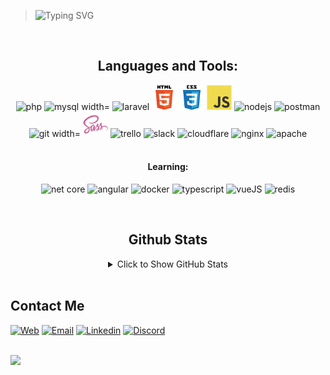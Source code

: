 > ![Typing SVG](https://readme-typing-svg.herokuapp.com?size=24&width=600&lines=Welcome+To+Ozan's+GitHub+Profile!)

<!--
<h2 align="center">Connect with me:</h2>
<p align="center">
<a href="https://www.linkedin.com/in/ozangulicat/" target="blank"><img align="center" src="https://www.vectorlogo.zone/logos/linkedin/linkedin-icon.svg" alt="ozi" height="40" width="40" /></a>  
&nbsp;&nbsp;&nbsp;<a href="https://discord.com/users/157640108693127168" target="blank"><img align="center" src="https://www.vectorlogo.zone/logos/discordapp/discordapp-tile.svg" alt="ozi" height="40" width="40" /></a>
<br>-->
  
  <br>

</p>
<h2 align="center">Languages and Tools:</h2>
  <p align="center">
    <img
    src="https://www.vectorlogo.zone/logos/php/php-icon.svg" alt="php" width="40" height="40" />
    <img src="https://www.vectorlogo.zone/logos/mysql/mysql-icon.svg" alt="mysql width="40" height="40" />
    <img src="https://upload.vectorlogo.zone/logos/laravel/images/fd9bffa7-873e-4946-92bc-815ed69faeec.svg" alt="laravel" width="40" height="40" />
    <img src="https://raw.githubusercontent.com/devicons/devicon/master/icons/html5/html5-original-wordmark.svg" alt="html5" width="40" height="40" />
    <img src="https://raw.githubusercontent.com/devicons/devicon/master/icons/css3/css3-original-wordmark.svg" alt="css3" width="40" height="40" />
    <img src="https://raw.githubusercontent.com/devicons/devicon/master/icons/javascript/javascript-original.svg" alt="javascript" width="40" height="40" />
    <img src="https://www.vectorlogo.zone/logos/nodejs/nodejs-icon.svg" alt="nodejs" width="40" height="40" />
    <img src="https://www.vectorlogo.zone/logos/getpostman/getpostman-icon.svg" alt="postman" width="40"
    height="40" />
    <img src="https://www.vectorlogo.zone/logos/git-scm/git-scm-icon.svg" alt="git width="40" height="40" />
    <img src="https://raw.githubusercontent.com/devicons/devicon/master/icons/sass/sass-original.svg" alt="sass" width="40" height="40" />
    <img src="https://www.vectorlogo.zone/logos/trello/trello-icon.svg" alt="trello" width="40" height="40" />
    <img src="https://www.vectorlogo.zone/logos/slack/slack-icon.svg" alt="slack" width="40" height="40" />
    <img src="https://www.vectorlogo.zone/logos/cloudflare/cloudflare-icon.svg" alt="cloudflare" width="40" height="40"/>
    <img src="https://www.vectorlogo.zone/logos/nginx/nginx-icon.svg" alt="nginx" width="40" height="40" />
    <img src="https://www.vectorlogo.zone/logos/apache/apache-icon.svg" alt="apache" width="40" height="40" />
    <br><br>
    <h4 align="center">Learning:</h4>
</p>
<p align="center">
    <img src="https://upload.wikimedia.org/wikipedia/commons/thumb/e/ee/.NET_Core_Logo.svg/1024px-.NET_Core_Logo.svg.png?20210328084203" alt="net core" width="40" height="40" />
    <img src="https://www.vectorlogo.zone/logos/angular/angular-icon.svg" alt="angular" width="55" height="55" />
    <img src="https://www.vectorlogo.zone/logos/docker/docker-official.svg" alt="docker" width="40" height="40" />
    <img src="https://www.vectorlogo.zone/logos/typescriptlang/typescriptlang-icon.svg" alt="typescript" width="40" height="40" />
    <img src="https://www.vectorlogo.zone/logos/vuejs/vuejs-icon.svg" alt="vueJS" width="40" height="40" />
    <img src="https://www.vectorlogo.zone/logos/redis/redis-icon.svg" alt="redis" width="40" height="40" />
</p>
<br/>

<h2 align="center">Github Stats</h2>
<div align="center">
<details>
<summary>Click to Show GitHub Stats</summary>
<div align="center"><a href="https://discord.com/users/157640108693127168"><img src="https://metrics.lecoq.io/ogulicat?languages=1&gists=1&followup=1"/></a></div>
</details>
 </div>
  
  
<!--
- Hi, I’m Ozan, <img src="https://raw.githubusercontent.com/MartinHeinz/MartinHeinz/master/wave.gif" width="18px">
- 💻 My Stack: PHP (Laravel, CodeIgniter), MySQL, HTML5, CSS3, Javascript, SOAP & REST Web Services... Also, I continue to develop myself and gain experience with ASP.NET Core, Angular technologies.
- 📫 You can reach me on my [Linked-in](https://linkedin.com/in/ozangulicat/ "Ozan's Linked-in Profile") profile. -->


<!-- > [![](https://img.shields.io/badge/linkedin-%230077B5.svg?&style=for-the-badge&logo=linkedin&logoColor=white)](https://linkedin.com/in/ozangulicat/) -->
<!--
<br>

### 🔧 Stacks
| Type | Name  |
|---|---|
| ![Web](https://img.shields.io/badge/Web-informational?style=flat&color=e85d04) | ![HTML5](https://img.shields.io/badge/‎-HTML5-informational?style=flat&logo=html5&color=ffba08) ![CSS3](https://img.shields.io/badge/‎-CSS3-informational?style=flat&logo=css3&color=ffba08) |
| ![Code](https://img.shields.io/badge/Code-informational?style=flat&color=e85d04) | ![php](https://img.shields.io/badge/‎-PHP-informational?style=flat&logo=php&color=ffba08) ![js](https://img.shields.io/badge/‎-Javascript-informational?style=flat&logo=javascript&color=ffba08) ![cs](https://img.shields.io/badge/‎-C%23-informational?style=flat&logo=c%20sharp&color=ffba08)  |
| ![DB](https://img.shields.io/badge/DB-informational?style=flat&color=e85d04) | ![MySQL](https://img.shields.io/badge/‎-MySQL-informational?style=flat&logo=mysql&color=ffba08) ![MSSQL](https://img.shields.io/badge/‎-MSSQL-informational?style=flat&logo=microsoft%20sql%20server&color=ffba08) ![SQLite](https://img.shields.io/badge/‎-SQLite-informational?style=flat&logo=sqlite&color=ffba08) |
| ![Framework](https://img.shields.io/badge/Framework-informational?style=flat&color=e85d04) | ![Laravel](https://img.shields.io/badge/‎-Laravel-informational?style=flat&logo=laravel&color=ffba08) ![CodeIgniter](https://img.shields.io/badge/‎-CodeIgniter-informational?style=flat&logo=codeigniter&color=ffba08) |
| ![VCS](https://img.shields.io/badge/VCS-informational?style=flat&color=e85d04) | ![Git](https://img.shields.io/badge/‎-Git-informational?style=flat&logo=git&color=ffba08) ![Github](https://img.shields.io/badge/‎-Github-informational?style=flat&logo=github&color=ffba08) ![GitLab](https://img.shields.io/badge/‎-GitLab-informational?style=flat&logo=gitlab&color=ffba08) |
| ![Team](https://img.shields.io/badge/Team-informational?style=flat&color=e85d04) | ![Trello](https://img.shields.io/badge/‎-Trello-informational?style=flat&logo=trello&color=ffba08) ![Slack](https://img.shields.io/badge/‎-Slack-informational?style=flat&logo=slack&color=ffba08) |
| ![Others](https://img.shields.io/badge/Others-informational?style=flat&color=e85d04) | [![OpenVPN](https://img.shields.io/badge/‎-OpenVPN-informational?style=flat&logo=openvpn&color=ffba08)](https://openvpn.net/) [![Postman](https://img.shields.io/badge/‎-Postman-informational?style=flat&logo=postman&color=ffba08)](https://postman.com/) [![FileZilla](https://img.shields.io/badge/‎-FileZilla-informational?style=flat&logo=filezilla&color=ffba08)](https://filezilla-project.org/) ![Cloudflare](https://img.shields.io/badge/‎-Cloudflare-informational?style=flat&logo=cloudflare&color=ffba08) |
-->

<!--
<br>

## 📈 Statistics
<p>
  <img width="35%" src="https://github-readme-stats.vercel.app/api?username=ogulicat&count_private=true&show_icons=true&theme=radical" />
  <img width="35%" src="https://github-readme-stats.vercel.app/api/top-langs/?username=ogulicat&layout=compact&theme=radical" />
</p>
-->

<br>

## Contact Me
[![Web](https://img.shields.io/badge/Web-https%3A%2F%2F35kod.com%2F-informational?style=flat&color=ffba08)](https://35kod.com/)
[![Email](https://img.shields.io/badge/E--Mail-gulicatozan[at]gmail.com-informational?style=flat&logo=mail.ru&logoColor=white&color=ffba08)](mailto:gulicatozan@gmail.com)
[![Linkedin](https://img.shields.io/badge/Linkedin-@ozan--gulicat-informational?style=flat&logo=linkedin&logoColor=ffffff&color=ffba08)](https://www.linkedin.com/in/ozangulicat)
[![Discord](https://img.shields.io/badge/Discord-@ozaN%230098-informational?style=flat&logo=discord&logoColor=ffffff&color=ffba08)](https://discord.com/users/157640108693127168)

<br>

<img src="https://komarev.com/ghpvc/?username=ogulicat&color=1460dc&style=flat-square&label=Visitor%20Count" />
